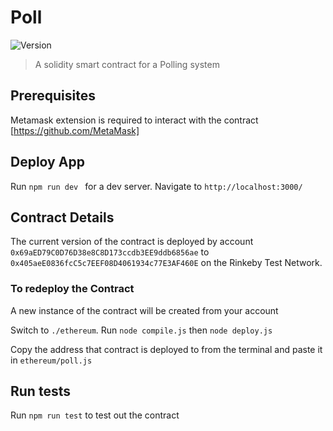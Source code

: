 # Poll
![Version](https://img.shields.io/badge/version-1.0.0-blue.svg?cacheSeconds=2592000)


> A solidity smart contract for a Polling system

## Prerequisites
Metamask extension is required to interact with the contract [https://github.com/MetaMask]

## Deploy App
Run ```npm run dev ``` for a dev server. Navigate to ```http://localhost:3000/```

## Contract Details 
The current version of the contract is deployed by account ```0x69aED79C0D76D38e8C8D173ccdb3EE9ddb6856ae``` to ```0x405aeE0836fcC5c7EEF08D4061934c77E3AF460E``` on the Rinkeby Test Network.

### To redeploy the Contract
A new instance of the contract will be created from your account

Switch to ```./ethereum```. Run ```node compile.js``` then ```node deploy.js```

Copy the address that contract is deployed to from the terminal and paste it in ```ethereum/poll.js```

## Run tests
Run ```npm run test``` to test out the contract
